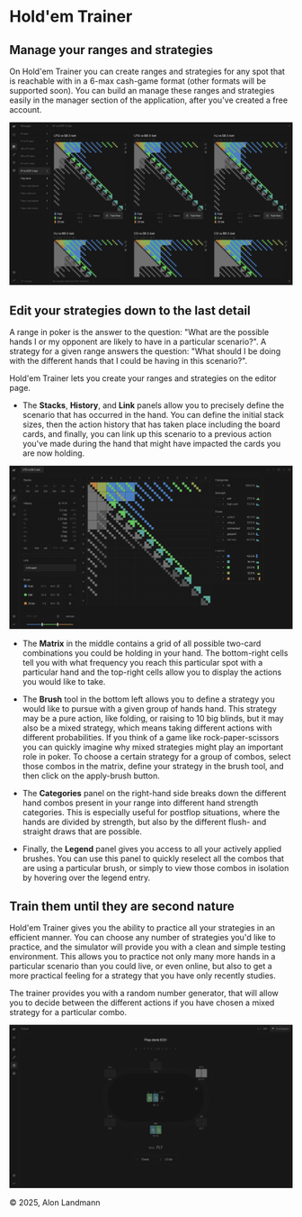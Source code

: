 # Hold'em Trainer

## Manage your ranges and strategies

On Hold'em Trainer you can create ranges and strategies for any spot that is reachable with in a 6-max cash-game format (other formats will be supported soon). You can build an manage these ranges and strategies easily in the manager section of the application, after you've created a free account.

![Manager](public/screenshots/manager.png)

## Edit your strategies down to the last detail

A range in poker is the answer to the question: "What are the possible hands I or my opponent are likely to have in a particular scenario?".
A strategy for a given range answers the question: "What should I be doing with the different hands that I could be having in this scenario?".

Hold'em Trainer lets you create your ranges and strategies on the editor page.

- The __Stacks__, __History__, and __Link__ panels allow you to precisely define the scenario that has occurred in the hand. You can define the initial stack sizes, then the action history that has taken place including the board cards, and finally, you can link up this scenario to a previous action you've made during the hand that might have impacted the cards you are now holding.

![Editor-Full](public/screenshots/editor-full.png)

- The __Matrix__ in the middle contains a grid of all possible two-card combinations you could be holding in your hand. The bottom-right cells tell you with what frequency you reach this particular spot with a particular hand and the top-right cells allow you to display the actions you would like to take.

- The __Brush__ tool in the bottom left allows you to define a strategy you would like to pursue with a given group of hands hand. This strategy may be a pure action, like folding, or raising to 10 big blinds, but it may also be a mixed strategy, which means taking different actions with different probabilities. If you think of a game like rock-paper-scissors you can quickly imagine why mixed strategies might play an important role in poker. To choose a certain strategy for a group of combos, select those combos in the matrix, define your strategy in the brush tool, and then click on the apply-brush button.

- The __Categories__ panel on the right-hand side breaks down the different hand combos present in your range into different hand strength categories. This is especially useful for postflop situations, where the hands are divided by strength, but also by the different flush- and straight draws that are possible.

- Finally, the __Legend__ panel gives you access to all your actively applied brushes. You can use this panel to quickly reselect all the combos that are using a particular brush, or simply to view those combos in isolation by hovering over the legend entry.

## Train them until they are second nature

Hold'em Trainer gives you the ability to practice all your strategies in an efficient manner. You can choose any number of strategies you'd like to practice, and the simulator will provide you with a clean and simple testing environment. This allows you to practice not only many more hands in a particular scenario than you could live, or even online, but also to get a more practical feeling for a strategy that you have only recently studies.

The trainer provides you with a random number generator, that will allow you to decide between the different actions if you have chosen a mixed strategy for a particular combo.

![Trainer](public/screenshots/trainer.png)

© 2025, Alon Landmann